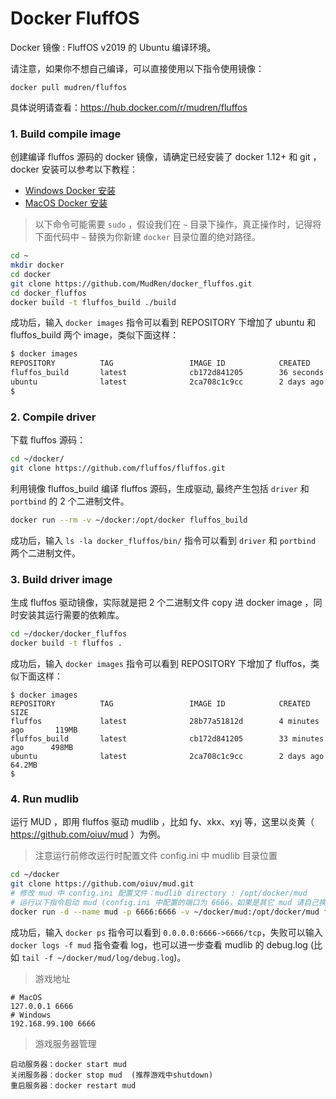 # Docker FluffOS

Docker 镜像 : FluffOS v2019 的 Ubuntu 编译环境。

请注意，如果你不想自己编译，可以直接使用以下指令使用镜像：

    docker pull mudren/fluffos

具体说明请查看：https://hub.docker.com/r/mudren/fluffos

### 1. Build compile image

创建编译 fluffos 源码的 docker 镜像，请确定已经安装了 docker 1.12+ 和 git ，docker 安装可以参考以下教程：

* [Windows Docker 安装](https://www.runoob.com/docker/windows-docker-install.html)
* [MacOS Docker 安装](https://www.runoob.com/docker/macos-docker-install.html)

> 以下命令可能需要 `sudo` ，假设我们在 `~` 目录下操作，真正操作时，记得将下面代码中 `~` 替换为你新建 `docker` 目录位置的绝对路径。

```bash
cd ~
mkdir docker
cd docker
git clone https://github.com/MudRen/docker_fluffos.git
cd docker_fluffos
docker build -t fluffos_build ./build
```

成功后，输入 `docker images` 指令可以看到 REPOSITORY 下增加了 ubuntu 和 fluffos_build 两个 image，类似下面这样：

```bash
$ docker images
REPOSITORY          TAG                 IMAGE ID            CREATED             SIZE
fluffos_build       latest              cb172d841205        36 seconds ago      498MB
ubuntu              latest              2ca708c1c9cc        2 days ago          64.2MB
$
```

### 2. Compile driver

下载 fluffos 源码：

```bash
cd ~/docker/
git clone https://github.com/fluffos/fluffos.git
```

利用镜像 fluffos_build 编译 fluffos 源码，生成驱动, 最终产生包括 `driver` 和 `portbind` 的 2 个二进制文件。

```bash
docker run --rm -v ~/docker:/opt/docker fluffos_build
```

成功后，输入 `ls -la docker_fluffos/bin/` 指令可以看到 `driver` 和 `portbind` 两个二进制文件。

### 3. Build driver image

生成 fluffos 驱动镜像，实际就是把 2 个二进制文件 copy 进 docker image ，同时安装其运行需要的依赖库。

```bash
cd ~/docker/docker_fluffos
docker build -t fluffos .
```

成功后，输入 `docker images` 指令可以看到 REPOSITORY 下增加了 fluffos，类似下面这样：

```
$ docker images
REPOSITORY          TAG                 IMAGE ID            CREATED             SIZE
fluffos             latest              28b77a51812d        4 minutes ago       119MB
fluffos_build       latest              cb172d841205        33 minutes ago      498MB
ubuntu              latest              2ca708c1c9cc        2 days ago          64.2MB
$
```

### 4. Run mudlib

运行 MUD ，即用 fluffos 驱动 mudlib ，比如 fy、xkx、xyj 等，这里以炎黄（ https://github.com/oiuv/mud ）为例。

> 注意运行前修改运行时配置文件 config.ini 中 mudlib 目录位置

```bash
cd ~/docker
git clone https://github.com/oiuv/mud.git
# 修改 mud 中 config.ini 配置文件：mudlib directory : /opt/docker/mud
# 运行以下指令启动 mud (config.ini 中配置的端口为 6666，如果是其它 mud 请自己换成对应端口)
docker run -d --name mud -p 6666:6666 -v ~/docker/mud:/opt/docker/mud fluffos /opt/docker/mud/config.ini
```
成功后，输入 `docker ps` 指令可以看到 `0.0.0.0:6666->6666/tcp`，失败可以输入 `docker logs -f mud` 指令查看 log，也可以进一步查看 mudlib 的 debug.log (比如 `tail -f ~/docker/mud/log/debug.log`)。

> 游戏地址

    # MacOS
    127.0.0.1 6666
    # Windows
    192.168.99.100 6666

> 游戏服务器管理

    启动服务器：docker start mud
    关闭服务器：docker stop mud  (推荐游戏中shutdown)
    重启服务器：docker restart mud
